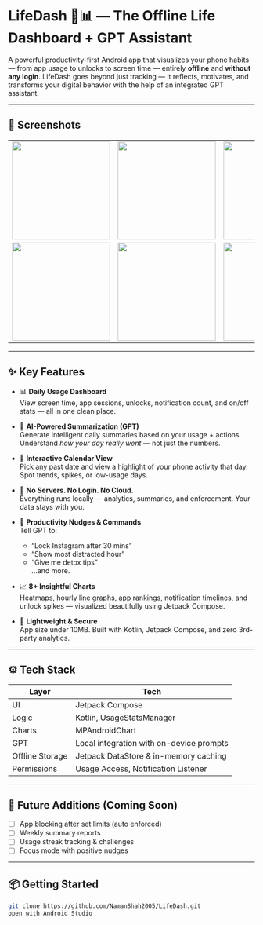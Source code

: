 # LifeDash 📱📊 — The Offline Life Dashboard + GPT Assistant

A powerful productivity-first Android app that visualizes your phone habits — from app usage to unlocks to screen time — entirely **offline** and **without any login**. LifeDash goes beyond just tracking — it reflects, motivates, and transforms your digital behavior with the help of an integrated GPT assistant.

---

## 📸 Screenshots

<table>
  <tr>
    <td><img src="https://github.com/user-attachments/assets/3a69dcb0-d6e8-41e7-80c2-7b37ea9a4299" width="200"/></td>
    <td><img src="https://github.com/user-attachments/assets/94037be6-984a-47f3-88ff-8af9c77f4173" width="200"/></td>
    <td><img src="https://github.com/user-attachments/assets/cae20bf4-65c3-4506-a3c5-dd2c7888c96e" width="200"/></td>
    <td><img src="https://github.com/user-attachments/assets/b3f218b7-35d4-467d-8300-cfeba9fa7a89" width="200"/></td>
  </tr>
  <tr>
    <td><img src="https://github.com/user-attachments/assets/e27d87b8-5ab8-4ba8-bb1e-d379ba5660e8" width="200"/></td>
    <td><img src="https://github.com/user-attachments/assets/5b7f4896-f97b-43aa-9f5b-7a95eeca04e9" width="200"/></td>
    <td><img src="https://github.com/user-attachments/assets/664ba3aa-eb92-4d9b-8d12-ca42ccb6106e" width="200"/></td>
  </tr>
</table>

---

## ✨ Key Features

- 📊 **Daily Usage Dashboard**  
  View screen time, app sessions, unlocks, notification count, and on/off stats — all in one clean place.

- 🧠 **AI-Powered Summarization (GPT)**  
  Generate intelligent daily summaries based on your usage + actions. Understand *how your day really went* — not just the numbers.

- 📅 **Interactive Calendar View**  
  Pick any past date and view a highlight of your phone activity that day. Spot trends, spikes, or low-usage days.

- 🔐 **No Servers. No Login. No Cloud.**  
  Everything runs locally — analytics, summaries, and enforcement. Your data stays with you.

- 🎯 **Productivity Nudges & Commands**  
  Tell GPT to:
  - “Lock Instagram after 30 mins”
  - “Show most distracted hour”
  - “Give me detox tips”  
  ...and more.

- 📈 **8+ Insightful Charts**  
  Heatmaps, hourly line graphs, app rankings, notification timelines, and unlock spikes — visualized beautifully using Jetpack Compose.

- 🧱 **Lightweight & Secure**  
  App size under 10MB. Built with Kotlin, Jetpack Compose, and zero 3rd-party analytics.

---

## ⚙️ Tech Stack

| Layer | Tech |
|--|--|
| UI | Jetpack Compose |
| Logic | Kotlin, UsageStatsManager |
| Charts | MPAndroidChart |
| GPT | Local integration with on-device prompts |
| Offline Storage | Jetpack DataStore & in-memory caching |
| Permissions | Usage Access, Notification Listener |

---

## 🚀 Future Additions (Coming Soon)

- [ ] App blocking after set limits (auto enforced)
- [ ] Weekly summary reports
- [ ] Usage streak tracking & challenges
- [ ] Focus mode with positive nudges

---

## 📦 Getting Started

```bash
git clone https://github.com/NamanShah2005/LifeDash.git
open with Android Studio

